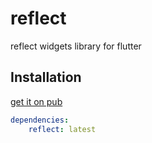 # reflect

reflect widgets library for flutter

## Installation

[get it on pub](https://pub.dev/packages/reflect)
``` yml
dependencies:
    reflect: latest
```
